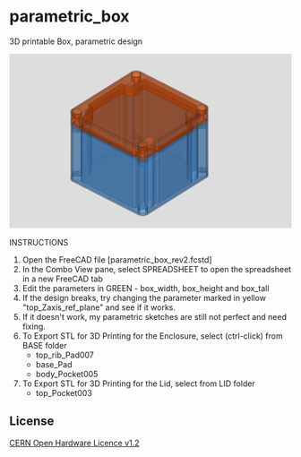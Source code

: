# parametric_box
3D printable Box, parametric design

![Box](https://github.com/wyolum/parametric_box/blob/master/parametric_box_01.png)

INSTRUCTIONS

1. Open the FreeCAD file [parametric_box_rev2.fcstd]
2. In the Combo View pane, select SPREADSHEET to open the spreadsheet in a new FreeCAD tab
3. Edit the parameters in GREEN - box_width, box_height and box_tall
4. If the design breaks, try changing the parameter marked in yellow "top_Zaxis_ref_plane" and see if it works.
5. If it doesn't work, my parametric sketches are still not perfect and need fixing.
6. To Export STL for 3D Printing for the Enclosure, select (ctrl-click) from BASE folder
    * top_rib_Pad007
    * base_Pad
    * body_Pocket005
7. To Export STL for 3D Printing for the Lid, select from LID folder
    * top_Pocket003

License
-------
[CERN Open Hardware Licence v1.2 ]

[CERN Open Hardware Licence v1.2 ]:http://www.ohwr.org/attachments/2388/cern_ohl_v_1_2.txt
